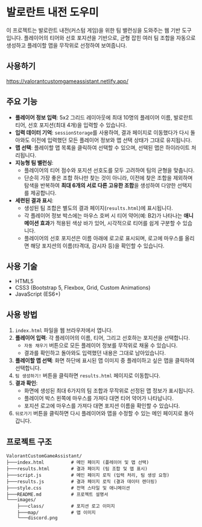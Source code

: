 # 발로란트 내전 도우미

이 프로젝트는 발로란트 내전(커스텀 게임)을 위한 팀 밸런싱을 도와주는 웹 기반 도구입니다. 플레이어의 티어와 선호 포지션을 기반으로, 균형 잡힌 여러 팀 조합을 자동으로 생성하고 플레이할 맵을 무작위로 선정하여 보여줍니다.

## 사용하기 
https://valorantcustomgameassistant.netlify.app/

## 주요 기능

*   **플레이어 정보 입력**: 5x2 그리드 레이아웃에 최대 10명의 플레이어 이름, 발로란트 티어, 선호 포지션(최대 4개)을 입력할 수 있습니다.
*   **입력 데이터 기억**: `sessionStorage`를 사용하여, 결과 페이지로 이동했다가 다시 돌아와도 이전에 입력했던 모든 플레이어 정보와 맵 선택 상태가 그대로 유지됩니다.
*   **맵 선택**: 플레이할 맵 목록을 클릭하여 선택할 수 있으며, 선택된 맵은 하이라이트 처리됩니다.
*   **지능형 팀 밸런싱**:
    *   플레이어의 티어 점수와 포지션 선호도를 모두 고려하여 팀의 균형을 맞춥니다.
    *   단순히 가장 좋은 조합 하나만 찾는 것이 아니라, 이전에 찾은 조합을 제외하며 탐색을 반복하여 **최대 6개의 서로 다른 고유한 조합**을 생성하여 다양한 선택지를 제공합니다.
*   **세련된 결과 표시**:
    *   생성된 팀 조합은 별도의 결과 페이지(`results.html`)에 표시됩니다.
    *   각 플레이어 정보 박스에는 마우스 호버 시 티어 약어(예: B2)가 나타나는 **애니메이션 효과**가 적용된 색상 바가 있어, 시각적으로 티어를 쉽게 구분할 수 있습니다.
    *   플레이어의 선호 포지션은 이름 아래에 로고로 표시되며, 로고에 마우스를 올리면 해당 포지션의 이름(타격대, 감시자 등)을 확인할 수 있습니다.

## 사용 기술

*   HTML5
*   CSS3 (Bootstrap 5, Flexbox, Grid, Custom Animations)
*   JavaScript (ES6+)

## 사용 방법

1.  `index.html` 파일을 웹 브라우저에서 엽니다.
2.  **플레이어 입력**: 각 플레이어의 이름, 티어, 그리고 선호하는 포지션을 선택합니다.
    *   `자동 채우기` 버튼으로 모든 플레이어 정보를 무작위로 채울 수 있습니다.
    *   결과를 확인하고 돌아와도 입력했던 내용은 그대로 남아있습니다.
3.  **플레이할 맵 선택**: 화면 하단에 표시된 맵 이미지 중 플레이하고 싶은 맵을 클릭하여 선택합니다.
4.  `팀 생성하기!` 버튼을 클릭하면 `results.html` 페이지로 이동합니다.
5.  **결과 확인**:
    *   화면에 생성된 최대 6가지의 팀 조합과 무작위로 선정된 맵 정보가 표시됩니다.
    *   플레이어 박스 왼쪽에 마우스를 가져다 대면 티어 약어가 나타납니다.
    *   포지션 로고에 마우스를 가져다 대면 포지션 이름을 확인할 수 있습니다.
6.  `뒤로가기` 버튼을 클릭하면 다시 플레이어와 맵을 수정할 수 있는 메인 페이지로 돌아갑니다.

## 프로젝트 구조

```
ValorantCustomGameAssistant/
├───index.html          # 메인 페이지 (플레이어 및 맵 선택)
├───results.html        # 결과 페이지 (팀 조합 및 맵 표시)
├───script.js           # 메인 페이지 로직 (입력 처리, 팀 생성 요청)
├───results.js          # 결과 페이지 로직 (결과 데이터 렌더링)
├───style.css           # 전역 스타일 및 애니메이션
├───README.md           # 프로젝트 설명서
└───images/
    ├───class/          # 포지션 로고 이미지
    ├───map/            # 맵 이미지
    └───discord.png
```
